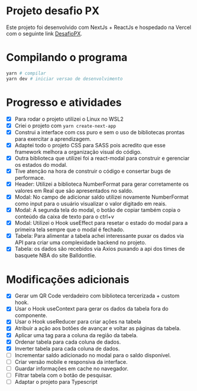 # Projeto desafio PX

Este projeto foi desenvolvido com NextJs + ReactJs e hospedado na Vercel com o seguinte link [DesafioPX](https://desafio-px.vercel.app/).

# Compilando o programa

```bash
yarn # compilar
yarn dev # iniciar versao de desenvolvimento
```

# Progresso e atividades

- [x] Para rodar o projeto utilizei o Linux no WSL2
- [X] Criei o projeto com `yarn create-next-app`
- [X] Construi a interface com css puro e sem o uso de bibliotecas prontas para exercitar a aprendizagem.
- [X] Adaptei todo o projeto CSS para SASS pois acredito que esse framework melhora a organização visual do código.
- [X] Outra biblioteca que utilizei foi a react-modal para construir e gerenciar os estados do modal.
- [X] Tive atenção na hora de construir o código e consertar bugs de performace.
- [X] Header: Utilizei a biblioteca NumberFormat para gerar corretamente os valores em Real que são apresentados no saldo.
- [X] Modal: No campo de adicionar saldo utilizei novamente NumberFormat como input para o usuário visualizar o valor digitado em reais. 
- [X] Modal: A segunda tela do modal, o botão de copiar também copia o conteúdo da caixa de texto para o ctrl+v
- [X] Modal: Utilizei o Hook useEffect para resetar o estado do modal para a primeira tela sempre que o modal é fechado.
- [X] Tabela: Para alimentar a tabela achei interessante puxar os dados via API para criar uma complexidade backend no projeto.
- [X] Tabela: os dados são recebidos via Axios puxando a api dos times de basquete NBA do site Balldontlie.

# Modificações adicionais

- [X] Gerar um QR Code verdadeiro com biblioteca tercerizada + custom hook.
- [X] Usar o Hook useContext para gerar os dados da tabela fora do componente.
- [X] Usar o Hook useReducer para criar ações na tabela
- [X] Atribuir a ação aos botões de avançar e voltar as páginas da tabela.
- [X] Aplicar uma tag para a coluna da região da tabela.
- [X] Ordenar tabela para cada coluna de dados.
- [X] Inverter tabela para cada coluna de dados.
- [ ] Incrementar saldo adicionado no modal para o saldo disponível.
- [ ] Criar versão mobile e responsiva da interface.
- [ ] Guardar informações em cache no navegador.
- [ ] Filtrar tabela com o botão de pesquisar.
- [ ] Adaptar o projeto para Typescript
